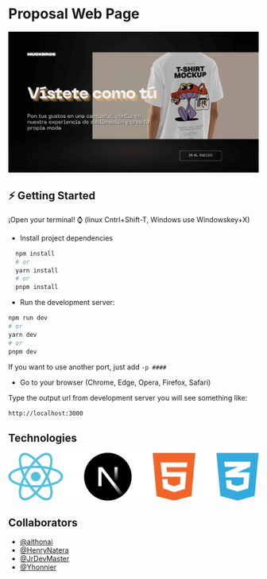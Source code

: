 # Proposal Web Page
![banner image](https://github.com/aithonai/mocke/blob/assets/banner.png?raw=true)

## ⚡ Getting Started 

¡Open your terminal! ⌚ (linux Cntrl+Shift-T, Windows use Windowskey+X)

* Install project dependencies
```bash
  npm install
  # or
  yarn install
  # or
  pnpm install
```

* Run the development server:
```bash
npm run dev
# or
yarn dev
# or
pnpm dev
```

If you want to use another port, just add ```-p ####```

* Go to your browser (Chrome, Edge, Opera, Firefox, Safari)

Type the output url from development server
you will see something like:

```bash
http://localhost:3000
```

## Technologies
![Techlogies icons](https://raw.githubusercontent.com/aithonai/mocke/eed23b88878e869eab85d2183a4d25fba4310db2/technologies.svg)

## Collaborators
* [@aithonai](https://github.com/aithonai)
* [@HenryNatera](https://github.com/HenryNatera)
* [@JrDevMaster](https://github.com/JrDevMaster)
* [@Yhonnier](https://github.com/Yhonnier)